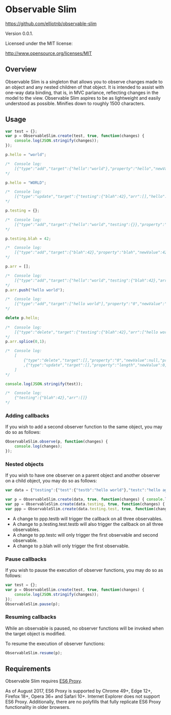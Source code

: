 # Observable Slim
https://github.com/elliotnb/observable-slim

Version 0.0.1.

Licensed under the MIT license:

http://www.opensource.org/licenses/MIT

## Overview 
Observable Slim is a singleton that allows you to observe changes made to an object and any nested
children of that object. It is intended to assist with one-way data binding, that is, in MVC parlance, 
reflecting changes in the model to the view. Observable Slim aspires to be as lightweight and easily
understood as possible. Minifies down to roughly 1500 characters.

## Usage

```javascript
var test = {};
var p = ObservableSlim.create(test, true, function(changes) {
	console.log(JSON.stringify(changes));
});

p.hello = "world";   

/* 	Console log:
	[{"type":"add","target":{"hello":"world"},"property":"hello","newValue":"world","currentPath":"hello"}]
*/

p.hello = "WORLD";

/*	Console log:
	[{"type":"update","target":{"testing":{"blah":42},"arr":[],"hello":"WORLD"},"property":"hello","newValue":"WORLD","previousValue":"world","currentPath":"hello"}]
*/

p.testing = {};   

/* 	Console log:
	[{"type":"add","target":{"hello":"world","testing":{}},"property":"testing","newValue":{},"currentPath":"testing"}]
*/

p.testing.blah = 42;   

/* 	Console log:
	[{"type":"add","target":{"blah":42},"property":"blah","newValue":42,"currentPath":"testing.blah"}]
*/

p.arr = [];   

/* 	Console log:
	[{"type":"add","target":{"hello":"world","testing":{"blah":42},"arr":[]},"property":"arr","newValue":[],"currentPath":"arr"}]
*/
p.arr.push("hello world");   

/* 	Console log:
	[{"type":"add","target":["hello world"],"property":"0","newValue":"hello world","currentPath":"arr"}]
*/

delete p.hello;  
 
/*	Console log:
	[{"type":"delete","target":{"testing":{"blah":42},"arr":["hello world"]},"property":"hello","newValue":null,"previousValue":"world","currentPath":"hello"}]
*/
p.arr.splice(0,1);   

/*  Console log:
	[
		{"type":"delete","target":[],"property":"0","newValue":null,"previousValue":"hello world","currentPath":"arr"}
		,{"type":"update","target":[],"property":"length","newValue":0,"previousValue":1,"currentPath":"arr"}
	]
*/

console.log(JSON.stringify(test));   

/*	Console log:
	{"testing":{"blah":42},"arr":[]}
*/
```

### Adding callbacks

If you wish to add a second observer function to the same object, you may do so as follows:
```javascript
ObservableSlim.observe(p, function(changes) {
	console.log(changes);
});
```

### Nested objects

If you wish to have one observer on a parent object and another observer on a child object, you may do so as follows:
```javascript
var data = {"testing":{"test":{"testb":"hello world"},"testc":"hello again"},"blah":"tree"};

var p = ObservableSlim.create(data, true, function(changes) { console.log("First observable");console.log(changes); });
var pp = ObservableSlim.create(data.testing, true, function(changes) { console.log("Second observable");console.log(changes); });
var ppp = ObservableSlim.create(data.testing.test, true, function(changes) { console.log("Third observable");console.log(changes); });
```

- A change to ppp.testb will trigger the callback on all three observables. 
- A change to p.testing.test.testb will also trigger the callback on all three observables.
- A change to pp.testc will only trigger the first observable and second observable.
- A change to p.blah will only trigger the first observable.

### Pause callbacks

If you wish to pause the execution of observer functions, you may do so as follows:
```javascript
var test = {};
var p = ObservableSlim.create(test, true, function(changes) {
	console.log(JSON.stringify(changes));
});
ObservableSlim.pause(p);
```

### Resuming callbacks

While an observable is paused, no observer functions will be invoked when the target object is modified.

To resume the execution of observer functions:

```javascript
ObservableSlim.resume(p);
```

## Requirements

Observable Slim requires [ES6 Proxy](https://developer.mozilla.org/en-US/docs/Web/JavaScript/Reference/Global_Objects/Proxy).

As of August 2017, ES6 Proxy is supported by Chrome 49+, Edge 12+, Firefox 18+, Opera 36+ and Safari 10+. Internet Explorer does not support ES6 Proxy. Additionally, there are no polyfills that fully replicate ES6 Proxy functionality in older browsers.